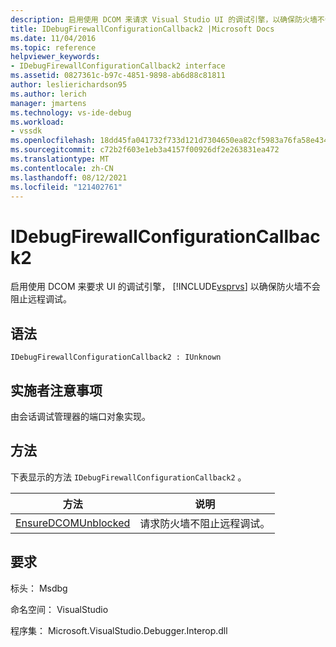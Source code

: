 ```yaml
---
description: 启用使用 DCOM 来请求 Visual Studio UI 的调试引擎，以确保防火墙不会阻止远程调试。
title: IDebugFirewallConfigurationCallback2 |Microsoft Docs
ms.date: 11/04/2016
ms.topic: reference
helpviewer_keywords:
- IDebugFirewallConfigurationCallback2 interface
ms.assetid: 0827361c-b97c-4851-9898-ab6d88c81811
author: leslierichardson95
ms.author: lerich
manager: jmartens
ms.technology: vs-ide-debug
ms.workload:
- vssdk
ms.openlocfilehash: 18dd45fa041732f733d121d7304650ea82cf5983a76fa58e434b088ba8fcb684
ms.sourcegitcommit: c72b2f603e1eb3a4157f00926df2e263831ea472
ms.translationtype: MT
ms.contentlocale: zh-CN
ms.lasthandoff: 08/12/2021
ms.locfileid: "121402761"
---
```

# <a name="idebugfirewallconfigurationcallback2"></a>IDebugFirewallConfigurationCallback2
启用使用 DCOM 来要求 UI 的调试引擎， [!INCLUDE[vsprvs](../../../code-quality/includes/vsprvs_md.md)] 以确保防火墙不会阻止远程调试。

## <a name="syntax"></a>语法

```
IDebugFirewallConfigurationCallback2 : IUnknown
```

## <a name="notes-for-implementers"></a>实施者注意事项
 由会话调试管理器的端口对象实现。

## <a name="methods"></a>方法
 下表显示的方法 `IDebugFirewallConfigurationCallback2` 。

|方法|说明|
|------------|-----------------|
|[EnsureDCOMUnblocked](../../../extensibility/debugger/reference/idebugfirewallconfigurationcallback2-ensuredcomunblocked.md)|请求防火墙不阻止远程调试。|

## <a name="requirements"></a>要求
 标头： Msdbg

 命名空间： VisualStudio

 程序集： Microsoft.VisualStudio.Debugger.Interop.dll

